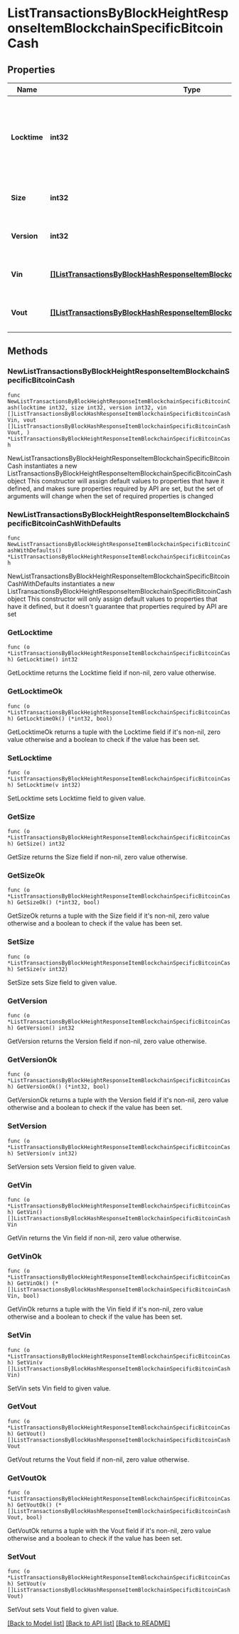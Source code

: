 # ListTransactionsByBlockHeightResponseItemBlockchainSpecificBitcoinCash

## Properties

Name | Type | Description | Notes
------------ | ------------- | ------------- | -------------
**Locktime** | **int32** | Represents the time at which a particular transaction can be added to the blockchain. | 
**Size** | **int32** | Represents the total size of this transaction. | 
**Version** | **int32** | Represents the total size of this transaction. | 
**Vin** | [**[]ListTransactionsByBlockHashResponseItemBlockchainSpecificBitcoinCashVin**](ListTransactionsByBlockHashResponseItemBlockchainSpecificBitcoinCashVin.md) | Represents the transaction inputs. | 
**Vout** | [**[]ListTransactionsByBlockHashResponseItemBlockchainSpecificBitcoinCashVout**](ListTransactionsByBlockHashResponseItemBlockchainSpecificBitcoinCashVout.md) | Represents the transaction outputs. | 

## Methods

### NewListTransactionsByBlockHeightResponseItemBlockchainSpecificBitcoinCash

`func NewListTransactionsByBlockHeightResponseItemBlockchainSpecificBitcoinCash(locktime int32, size int32, version int32, vin []ListTransactionsByBlockHashResponseItemBlockchainSpecificBitcoinCashVin, vout []ListTransactionsByBlockHashResponseItemBlockchainSpecificBitcoinCashVout, ) *ListTransactionsByBlockHeightResponseItemBlockchainSpecificBitcoinCash`

NewListTransactionsByBlockHeightResponseItemBlockchainSpecificBitcoinCash instantiates a new ListTransactionsByBlockHeightResponseItemBlockchainSpecificBitcoinCash object
This constructor will assign default values to properties that have it defined,
and makes sure properties required by API are set, but the set of arguments
will change when the set of required properties is changed

### NewListTransactionsByBlockHeightResponseItemBlockchainSpecificBitcoinCashWithDefaults

`func NewListTransactionsByBlockHeightResponseItemBlockchainSpecificBitcoinCashWithDefaults() *ListTransactionsByBlockHeightResponseItemBlockchainSpecificBitcoinCash`

NewListTransactionsByBlockHeightResponseItemBlockchainSpecificBitcoinCashWithDefaults instantiates a new ListTransactionsByBlockHeightResponseItemBlockchainSpecificBitcoinCash object
This constructor will only assign default values to properties that have it defined,
but it doesn't guarantee that properties required by API are set

### GetLocktime

`func (o *ListTransactionsByBlockHeightResponseItemBlockchainSpecificBitcoinCash) GetLocktime() int32`

GetLocktime returns the Locktime field if non-nil, zero value otherwise.

### GetLocktimeOk

`func (o *ListTransactionsByBlockHeightResponseItemBlockchainSpecificBitcoinCash) GetLocktimeOk() (*int32, bool)`

GetLocktimeOk returns a tuple with the Locktime field if it's non-nil, zero value otherwise
and a boolean to check if the value has been set.

### SetLocktime

`func (o *ListTransactionsByBlockHeightResponseItemBlockchainSpecificBitcoinCash) SetLocktime(v int32)`

SetLocktime sets Locktime field to given value.


### GetSize

`func (o *ListTransactionsByBlockHeightResponseItemBlockchainSpecificBitcoinCash) GetSize() int32`

GetSize returns the Size field if non-nil, zero value otherwise.

### GetSizeOk

`func (o *ListTransactionsByBlockHeightResponseItemBlockchainSpecificBitcoinCash) GetSizeOk() (*int32, bool)`

GetSizeOk returns a tuple with the Size field if it's non-nil, zero value otherwise
and a boolean to check if the value has been set.

### SetSize

`func (o *ListTransactionsByBlockHeightResponseItemBlockchainSpecificBitcoinCash) SetSize(v int32)`

SetSize sets Size field to given value.


### GetVersion

`func (o *ListTransactionsByBlockHeightResponseItemBlockchainSpecificBitcoinCash) GetVersion() int32`

GetVersion returns the Version field if non-nil, zero value otherwise.

### GetVersionOk

`func (o *ListTransactionsByBlockHeightResponseItemBlockchainSpecificBitcoinCash) GetVersionOk() (*int32, bool)`

GetVersionOk returns a tuple with the Version field if it's non-nil, zero value otherwise
and a boolean to check if the value has been set.

### SetVersion

`func (o *ListTransactionsByBlockHeightResponseItemBlockchainSpecificBitcoinCash) SetVersion(v int32)`

SetVersion sets Version field to given value.


### GetVin

`func (o *ListTransactionsByBlockHeightResponseItemBlockchainSpecificBitcoinCash) GetVin() []ListTransactionsByBlockHashResponseItemBlockchainSpecificBitcoinCashVin`

GetVin returns the Vin field if non-nil, zero value otherwise.

### GetVinOk

`func (o *ListTransactionsByBlockHeightResponseItemBlockchainSpecificBitcoinCash) GetVinOk() (*[]ListTransactionsByBlockHashResponseItemBlockchainSpecificBitcoinCashVin, bool)`

GetVinOk returns a tuple with the Vin field if it's non-nil, zero value otherwise
and a boolean to check if the value has been set.

### SetVin

`func (o *ListTransactionsByBlockHeightResponseItemBlockchainSpecificBitcoinCash) SetVin(v []ListTransactionsByBlockHashResponseItemBlockchainSpecificBitcoinCashVin)`

SetVin sets Vin field to given value.


### GetVout

`func (o *ListTransactionsByBlockHeightResponseItemBlockchainSpecificBitcoinCash) GetVout() []ListTransactionsByBlockHashResponseItemBlockchainSpecificBitcoinCashVout`

GetVout returns the Vout field if non-nil, zero value otherwise.

### GetVoutOk

`func (o *ListTransactionsByBlockHeightResponseItemBlockchainSpecificBitcoinCash) GetVoutOk() (*[]ListTransactionsByBlockHashResponseItemBlockchainSpecificBitcoinCashVout, bool)`

GetVoutOk returns a tuple with the Vout field if it's non-nil, zero value otherwise
and a boolean to check if the value has been set.

### SetVout

`func (o *ListTransactionsByBlockHeightResponseItemBlockchainSpecificBitcoinCash) SetVout(v []ListTransactionsByBlockHashResponseItemBlockchainSpecificBitcoinCashVout)`

SetVout sets Vout field to given value.



[[Back to Model list]](../README.md#documentation-for-models) [[Back to API list]](../README.md#documentation-for-api-endpoints) [[Back to README]](../README.md)


